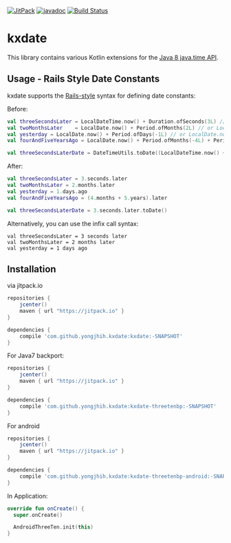 [![JitPack](https://img.shields.io/github/tag/yongjhih/kxdate.svg?label=JitPack)](https://jitpack.io/#yongjhih/kxdate)
[![javadoc](https://img.shields.io/github/tag/yongjhih/kxdate.svg?label=javadoc)](https://jitpack.io/com/github/yongjhih/kxdate/kxdate/-SNAPSHOT/javadoc/)
[![Build Status](https://travis-ci.org/yongjhih/kxdate.svg)](https://travis-ci.org/yongjhih/kxdate)
<!--[![Coverage Status](https://coveralls.io/repos/github/yongjhih/kxdate/badge.svg?branch=master)](https://coveralls.io/github/yongjhih/kxdate?branch=master)-->
<!--[![Codacy Badge](https://api.codacy.com/project/badge/Grade/64490a4beab54dcaa8f5b23022d607d5)](https://www.codacy.com/app/yongjhih/kxdate)-->

# kxdate

This library contains various Kotlin extensions for the [Java 8 java.time API](https://docs.oracle.com/javase/tutorial/datetime/iso/index.html).

## Usage - Rails Style Date Constants

kxdate supports the [Rails-style](http://guides.rubyonrails.org/active_support_core_extensions.html#time) syntax for defining date constants:

Before:

```kt
val threeSecondsLater = LocalDateTime.now() + Duration.ofSeconds(3L) // or LocalDateTime.now().plusSeconds(3L)
val twoMonthsLater    = LocalDate.now() + Period.ofMonths(2L) // or LocalDate.now().plusMonths(2L)
val yesterday = LocalDate.now() + Period.ofDays(-1L) // or LocalDate.now().minusDays(1L)
val fourAndFiveYearsAgo = LocalDate.now() + Period.ofMonths(-4L) + Period.ofYears(-5L) // or LocalDate.now().minusMonths(4L).minusYears(5L)

val threeSecondsLaterDate = DateTimeUtils.toDate((LocalDateTime.now() + Duration.ofSeconds(3L)).atZone(ZoneId.systemDefault()).toInstant())
```

After:

```kt
val threeSecondsLater = 3.seconds.later
val twoMonthsLater = 2.months.later
val yesterday = 1.days.ago
val fourAndFiveYearsAgo = (4.months + 5.years).later

val threeSecondsLaterDate = 3.seconds.later.toDate()
```

Alternatively, you can use the infix call syntax:

```
val threeSecondsLater = 3 seconds later
val twoMonthsLater = 2 months later
val yesterday = 1 days ago
```

## Installation

via jitpack.io

```gradle
repositories {
    jcenter()
    maven { url "https://jitpack.io" }
}

dependencies {
    compile 'com.github.yongjhih.kxdate:kxdate:-SNAPSHOT'
}
```

For Java7 backport:

```gradle
repositories {
    jcenter()
    maven { url "https://jitpack.io" }
}

dependencies {
    compile 'com.github.yongjhih.kxdate:kxdate-threetenbp:-SNAPSHOT'
}
```

For android

```gradle
repositories {
    jcenter()
    maven { url "https://jitpack.io" }
}

dependencies {
    compile 'com.github.yongjhih.kxdate:kxdate-threetenbp-android:-SNAPSHOT'
}
```

In Application:

```kt
override fun onCreate() {
  super.onCreate()

  AndroidThreeTen.init(this)
}
```

